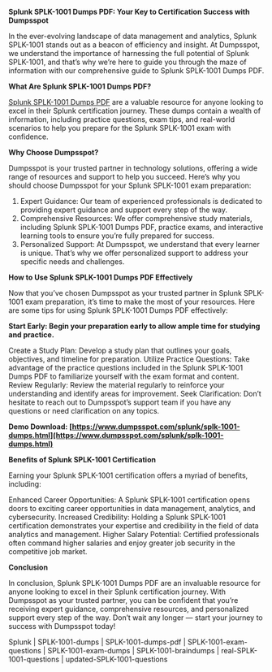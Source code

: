 **Splunk SPLK-1001 Dumps PDF: Your Key to Certification Success with Dumpsspot**

In the ever-evolving landscape of data management and analytics, Splunk SPLK-1001 stands out as a beacon of efficiency and insight. At Dumpsspot, we understand the importance of harnessing the full potential of Splunk SPLK-1001, and that’s why we’re here to guide you through the maze of information with our comprehensive guide to Splunk SPLK-1001 Dumps PDF.

**What Are Splunk SPLK-1001 Dumps PDF?**

[Splunk SPLK-1001 Dumps PDF](https://www.dumpsspot.com/splunk/splk-1001-dumps.html) are a valuable resource for anyone looking to excel in their Splunk certification journey. These dumps contain a wealth of information, including practice questions, exam tips, and real-world scenarios to help you prepare for the Splunk SPLK-1001 exam with confidence.

**Why Choose Dumpsspot?**

Dumpsspot is your trusted partner in technology solutions, offering a wide range of resources and support to help you succeed. Here’s why you should choose Dumpsspot for your Splunk SPLK-1001 exam preparation:

1. Expert Guidance: Our team of experienced professionals is dedicated to providing expert guidance and support every step of the way.
2. Comprehensive Resources: We offer comprehensive study materials, including Splunk SPLK-1001 Dumps PDF, practice exams, and interactive learning tools to ensure you’re fully prepared for success.
3. Personalized Support: At Dumpsspot, we understand that every learner is unique. That’s why we offer personalized support to address your specific needs and challenges.

**How to Use Splunk SPLK-1001 Dumps PDF Effectively**

Now that you’ve chosen Dumpsspot as your trusted partner in Splunk SPLK-1001 exam preparation, it’s time to make the most of your resources. Here are some tips for using Splunk SPLK-1001 Dumps PDF effectively:

**Start Early: Begin your preparation early to allow ample time for studying and practice.**

Create a Study Plan: Develop a study plan that outlines your goals, objectives, and timeline for preparation.
Utilize Practice Questions: Take advantage of the practice questions included in the Splunk SPLK-1001 Dumps PDF to familiarize yourself with the exam format and content.
Review Regularly: Review the material regularly to reinforce your understanding and identify areas for improvement.
Seek Clarification: Don’t hesitate to reach out to Dumpsspot’s support team if you have any questions or need clarification on any topics.

**Demo Download: [https://www.dumpsspot.com/splunk/splk-1001-dumps.html](https://www.dumpsspot.com/splunk/splk-1001-dumps.html)**

**Benefits of Splunk SPLK-1001 Certification**

Earning your Splunk SPLK-1001 certification offers a myriad of benefits, including:

Enhanced Career Opportunities: A Splunk SPLK-1001 certification opens doors to exciting career opportunities in data management, analytics, and cybersecurity.
Increased Credibility: Holding a Splunk SPLK-1001 certification demonstrates your expertise and credibility in the field of data analytics and management.
Higher Salary Potential: Certified professionals often command higher salaries and enjoy greater job security in the competitive job market.

**Conclusion**

In conclusion, Splunk SPLK-1001 Dumps PDF are an invaluable resource for anyone looking to excel in their Splunk certification journey. With Dumpsspot as your trusted partner, you can be confident that you’re receiving expert guidance, comprehensive resources, and personalized support every step of the way. Don’t wait any longer — start your journey to success with Dumpsspot today!

Splunk | SPLK-1001-dumps | SPLK-1001-dumps-pdf | SPLK-1001-exam-questions | SPLK-1001-exam-dumps | SPLK-1001-braindumps | real-SPLK-1001-questions | updated-SPLK-1001-questions
